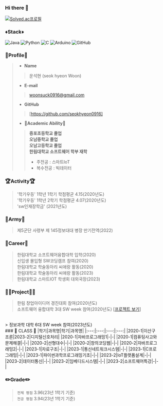 ### Hi there 👋
[![Solved.ac프로필](http://mazassumnida.wtf/api/v2/generate_badge?boj=w010916)](https://solved.ac/w010916)
### ♦️Stack♦️
![Java](https://img.shields.io/badge/-Java-007396?style=for-the-badge&logo=java&logoColor=white)
![Python](https://img.shields.io/badge/-Python-3776AB?style=for-the-badge&logo=python&logoColor=white)
![C](https://img.shields.io/badge/-C-A8B9CC?style=for-the-badge&logo=c&logoColor=white)
![Arduino](https://img.shields.io/badge/-Arduino-00979D?style=for-the-badge&logo=arduino&logoColor=white)
![GitHub](https://img.shields.io/badge/-GitHub-181717?style=for-the-badge&logo=GitHub&logoColor=white)

### 👀Profile👀
> - __Name__
>> 운석현 (seok hyeon Woon)
> - __E-mail__
>> woonsuck0916@gmail.com
> - __GitHub__
>> [https://github.com/seokhyeon0916]
> - __🏫Academic Ability🏫__
>> __증포초등학교 졸업__ <br>
>> __오남중학교 졸업__  <br> 
>> __오남고등학교 졸업__ <br>
>> __한림대학교 소프트웨어 학부 재학__
>> + 주전공 : 스마트IoT
>> + 복수전공 : 빅데이터
### 🏆Activity🏆
> '학기우등' 1학년 1학기 학점평균 4.15(2020년도)<br>
> '학기우등' 1학년 2학기 학점평균 4.07(2020년도)<br>
> 'sw인재장학금' (2021년도)<br> 
### 🔫Army🔫
>제5군단 사령부 제 145정보대대 병장 만기전역(2022)<br>
### 📃Career📃
> 한림대학교 소프트웨어융합대학 입학(2020)<br>
> 신입생 몰입형 SW코딩캠프 참여(2020)<br>
> 한림대학교 학술동아리 씨애랑 활동(2020)<br>
> 한림대학교 학술동아리 씨애랑 활동(2023)<br>
> 한림대학교 스마트IOT 학생회 대외국장(2023)<br>

### 👨‍🎓Project👨‍🎓
> 한림 창업아이디어 경진대회 참여(2020년도)<br>
> 소프트웨어 융합대학 3대 SW week 참여(2020년도)   \[[프로젝트 보기](https://github.com/seokhyeon0916/omok_online)\]
<br>
> 정보과학 대학 6대 SW week 참여(2023년도)<br>
### 📖 CLASS 📖 
|학기|과목명|학기|과목명|
|:---:|:---:|:---:|:---:|
|2020-1|이산구조론|2023-2|디지털신호처리|
|2020-1|자바프로그래밍1|-|-|
|2020-1|컴퓨팅사고와문제해결|-|-|
|2020-2|선형대수|-|-|
|2020-2|창의코딩웹|-|-|
|2020-2|자바프로그래밍2|-|-|
|2023-1|자료구조|-|-|
|2023-1|통신네트워크시스템|-|-|
|2023-1|C프로그래밍|-|-|
|2023-1|파이썬과학프로그래밍기초|-|-|
|2023-2|IoT플랫폼설계|-|-|
|2023-2|데이터통신|-|-|
|2023-2|임베디드시스템|-|-|
|2023-2|소프트웨어특강|-|-|

### ✏️Grade✏️
> `전체 평점` 3.96(23년 1학기 기준)<br>
> `전공 평점` 3.94(23년 1학기 기준)<br>
